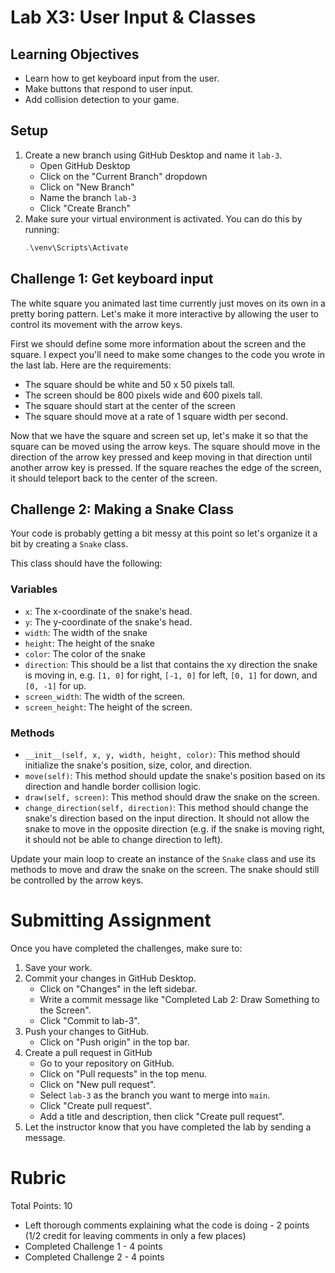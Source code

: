 # Lab X3: User Input & Classes

## Learning Objectives

- Learn how to get keyboard input from the user.
- Make buttons that respond to user input.
- Add collision detection to your game.

## Setup
1. Create a new branch using GitHub Desktop and name it `lab-3`.
   - Open GitHub Desktop
   - Click on the "Current Branch" dropdown
   - Click on "New Branch"
   - Name the branch `lab-3`
   - Click "Create Branch"
2. Make sure your virtual environment is activated. You can do this by running:
   ```powershell
   .\venv\Scripts\Activate
   ```

## Challenge 1: Get keyboard input
The white square you animated last time currently just moves on its own in a pretty boring pattern. Let's make it more interactive by allowing the user to control its movement with the arrow keys.

First we should define some more information about the screen and the square. I expect you'll need to make some changes to the code you wrote in the last lab. Here are the requirements:
- The square should be white and 50 x 50 pixels tall.
- The screen should be 800 pixels wide and 600 pixels tall.
- The square should start at the center of the screen
- The square should move at a rate of 1 square width per second.

Now that we have the square and screen set up, let's make it so that the square can be moved using the arrow keys. The square should move in the direction of the arrow key pressed and keep moving in that direction until another arrow key is pressed. If the square reaches the edge of the screen, it should teleport back to the center of the screen.

## Challenge 2: Making a Snake Class
Your code is probably getting a bit messy at this point so let's organize it a bit by creating a `Snake` class. 

This class should have the following:
### Variables
- `x`: The x-coordinate of the snake's head.
- `y`: The y-coordinate of the snake's head.
- `width`: The width of the snake
- `height`: The height of the snake
- `color`: The color of the snake
- `direction`: This should be a list that contains the xy direction the snake is moving in, e.g. `[1, 0]` for right, `[-1, 0]` for left, `[0, 1]` for down, and `[0, -1]` for up.
- `screen_width`: The width of the screen.
- `screen_height`: The height of the screen.

### Methods
- `__init__(self, x, y, width, height, color)`: This method should initialize the snake's position, size, color, and direction.
- `move(self)`: This method should update the snake's position based on its direction and handle border collision logic.
- `draw(self, screen)`: This method should draw the snake on the screen.
- `change_direction(self, direction)`: This method should change the snake's direction based on the input direction. It should not allow the snake to move in the opposite direction (e.g. if the snake is moving right, it should not be able to change direction to left).

Update your main loop to create an instance of the `Snake` class and use its methods to move and draw the snake on the screen. The snake should still be controlled by the arrow keys.

# Submitting Assignment
Once you have completed the challenges, make sure to:
1. Save your work.
2. Commit your changes in GitHub Desktop.
   - Click on "Changes" in the left sidebar.
   - Write a commit message like "Completed Lab 2: Draw Something to the Screen".
   - Click "Commit to lab-3".
3. Push your changes to GitHub.
   - Click on "Push origin" in the top bar.
4. Create a pull request in GitHub
    - Go to your repository on GitHub.
    - Click on "Pull requests" in the top menu.
    - Click on "New pull request".
    - Select `lab-3` as the branch you want to merge into `main`.
    - Click "Create pull request".
    - Add a title and description, then click "Create pull request".
5. Let the instructor know that you have completed the lab by sending a message.

# Rubric

Total Points: 10

- Left thorough comments explaining what the code is doing - 2 points (1/2 credit for leaving comments in only a few places)
- Completed Challenge 1 - 4 points
- Completed Challenge 2 - 4 points

